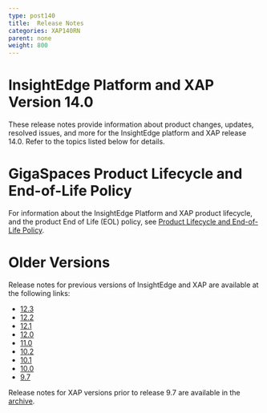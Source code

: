 ```yaml
---
type: post140
title:  Release Notes
categories: XAP140RN
parent: none
weight: 800
---
```


# InsightEdge Platform and XAP Version 14.0

These release notes provide information about product changes, updates, resolved issues, and more for the InsightEdge platform and XAP release 14.0. Refer to the topics listed below for details.

# GigaSpaces Product Lifecycle and End-of-Life Policy

For information about the InsightEdge Platform and XAP product lifecycle, and the product End of Life (EOL) policy, see [Product Lifecycle and End-of-Life Policy](/release_notes/lifecycle.html).

# Older Versions

Release notes for previous versions of InsightEdge and XAP are available at the following links:

- [12.3](/xap/12.3/rn/index.html)
- [12.2](/xap/12.2/rn/index.html)
- [12.1](/release_notes/xap121.html)
- [12.0](/release_notes/xap120.html)
- [11.0](/release_notes/xap110.html)
- [10.2](/release_notes/xap102.html)
- [10.1](/release_notes/xap101.html)
- [10.0](/release_notes/xap100.html)
- [9.7](/release_notes/xap97.html)

Release notes for XAP versions prior to release 9.7 are available in the [archive](/archive.html).

<!--
minitoc
-->

